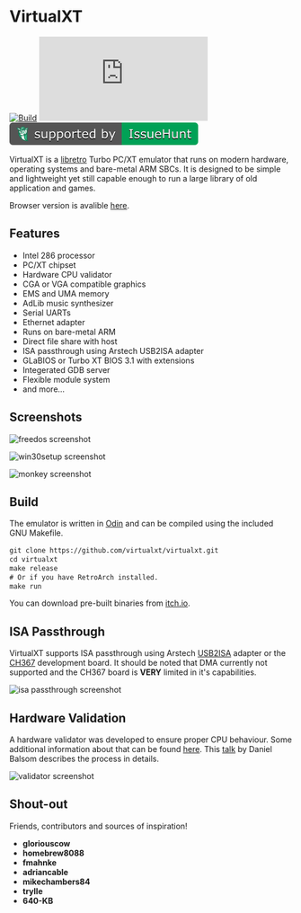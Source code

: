 # VirtualXT

[![Build](https://github.com/virtualxt/virtualxt/actions/workflows/libretro.yml/badge.svg)](https://github.com/virtualxt/virtualxt/actions/workflows/sdl2.yml)
[![Chat](https://img.shields.io/matrix/virtualxt:matrix.org)](https://matrix.to/#/#virtualxt:matrix.org)
[![Support](https://github.com/BoostIO/issuehunt-materials/raw/master/v1/issuehunt-shield-v1.svg)](https://issuehunt.io/r/virtualxt/virtualxt)

VirtualXT is a [libretro](https://www.libretro.com) Turbo PC/XT emulator that runs on modern hardware, operating systems and bare-metal ARM SBCs.
It is designed to be simple and lightweight yet still capable enough to run a large library of old application and games.

Browser version is avalible [here](https://realmode.games).

## Features

* Intel 286 processor
* PC/XT chipset
* Hardware CPU validator
* CGA or VGA compatible graphics
* EMS and UMA memory
* AdLib music synthesizer
* Serial UARTs
* Ethernet adapter
* Runs on bare-metal ARM
* Direct file share with host
* ISA passthrough​ using Arstech USB2ISA adapter
* GLaBIOS or Turbo XT BIOS 3.1 with extensions
* Integerated GDB server
* Flexible module system
* and more...

## Screenshots

![freedos screenshot](screenshots/freedos.PNG)

![win30setup screenshot](screenshots/win30setup.PNG)

![monkey screenshot](screenshots/monkey.PNG)

## Build

The emulator is written in [Odin](https://odin-lang.org) and can be compiled using the included GNU Makefile.

```
git clone https://github.com/virtualxt/virtualxt.git
cd virtualxt
make release
# Or if you have RetroArch installed.
make run
```

You can download pre-built binaries from [itch.io](https://phix.itch.io/virtualxt/purchase).

## ISA Passthrough​

VirtualXT supports ISA passthrough using Arstech [USB2ISA](https://arstech.com/install/ecom-catshow/usb2.0.html) adapter or the [CH367](https://www.aliexpress.com/item/1005003569540792.html) development board.
It should be noted that DMA currently not supported and the CH367 board is **VERY** limited in it's capabilities.

![isa passthrough screenshot​](screenshots/isa.jpg)

## Hardware Validation

A hardware validator was developed to ensure proper CPU behaviour.
Some additional information about that can be found [here](https://hackaday.io/project/184209-virtualxt-hardware-validator).
This [talk](https://youtu.be/qatzd0niz9A?si=_NVqQu_zc1KDB8W6) by Daniel Balsom describes the process in details.

![validator screenshot](screenshots/validator.jpg)

## Shout-out

Friends, contributors and sources of inspiration!

* **gloriouscow**
* **homebrew8088**
* **fmahnke**
* **adriancable**
* **mikechambers84**
* **trylle**
* **640-KB**
